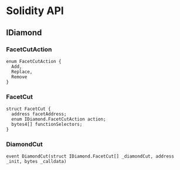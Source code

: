 # Solidity API

## IDiamond

### FacetCutAction

```solidity
enum FacetCutAction {
  Add,
  Replace,
  Remove
}
```

### FacetCut

```solidity
struct FacetCut {
  address facetAddress;
  enum IDiamond.FacetCutAction action;
  bytes4[] functionSelectors;
}
```

### DiamondCut

```solidity
event DiamondCut(struct IDiamond.FacetCut[] _diamondCut, address _init, bytes _calldata)
```

